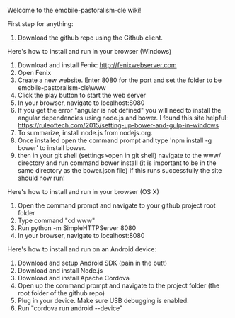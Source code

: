Welcome to the emobile-pastoralism-cle wiki!

First step for anything:

1. Download the github repo using the Github client.

Here's how to install and run in your browser (Windows)

1. Download and install Fenix: http://fenixwebserver.com
2. Open Fenix
3. Create a new website. Enter 8080 for the port and set the folder to be emobile-pastoralism-cle\www
4. Click the play button to start the web server
5. In your browser, navigate to localhost:8080
6. If you get the error "angular is not defined" you will need to install the angular dependencies using node.js and bower. I found this site helpful: https://ruleoftech.com/2015/setting-up-bower-and-gulp-in-windows
7. To summarize, install node.js from nodejs.org.
8. Once installed open the command prompt and type 'npm install -g bower' to install bower.
9. then in your git shell (settings>open in git shell) navigate to the www/ directory and run command bower install (it is important to be in the same directory as the bower.json file) If this runs successfully the site should now run!

Here's how to install and run in your browser (OS X)

1. Open the command prompt and navigate to your github project root folder
2. Type command "cd www"
3. Run python -m SimpleHTTPServer 8080
4. In your browser, navigate to localhost:8080

Here's how to install and run on an Android device:

1. Download and setup Android SDK (pain in the butt)
2. Download and install Node.js
3. Download and install Apache Cordova
4. Open up the command prompt and navigate to the project folder (the root folder of the github repo)
5. Plug in your device. Make sure USB debugging is enabled.
6. Run "cordova run android --device"

